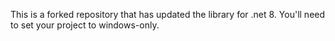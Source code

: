 This is a forked repository that has updated the library for .net 8. You'll need to set your project to windows-only. 
